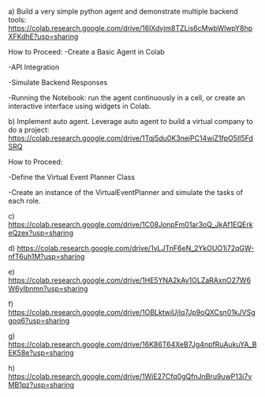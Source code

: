 a) Build a very simple python agent and demonstrate multiple backend tools:
https://colab.research.google.com/drive/16lXdvjm8TZLis6cMwbWlwpY8hpXFKdhE?usp=sharing

How to Proceed:
-Create a Basic Agent in Colab

-API Integration 

-Simulate Backend Responses

-Running the Notebook: run the agent continuously in a cell, or create an interactive interface using widgets in Colab.

b) Implement auto agent. Leverage auto agent to build a virtual company to do a project: https://colab.research.google.com/drive/1Tqj5du0K3nejPC14wiZ1fpO5Il5FdSRQ

How to Proceed:

-Define the Virtual Event Planner Class

-Create an instance of the VirtualEventPlanner and simulate the tasks of each role.

c) https://colab.research.google.com/drive/1C08JonpFm01ar3oQ_JkAf1EQErkeQzex?usp=sharing

d) https://colab.research.google.com/drive/1vLJTnF6eN_2YkOUO1i72qGW-nfT6uh1M?usp=sharing

e) https://colab.research.google.com/drive/1HE5YNA2kAy1OLZaRAxnO27W6W6yIbnmn?usp=sharing

f) https://colab.research.google.com/drive/1OBLktwiUjIq7Jp9oQXCsn01kJVSggoq6?usp=sharing

g) https://colab.research.google.com/drive/16K86T64XeB7Jg4npfRuAukuYA_BEK58e?usp=sharing

h) https://colab.research.google.com/drive/1WiE27Cfq0gQfnJnBru9uwP13i7vMB1pz?usp=sharing







